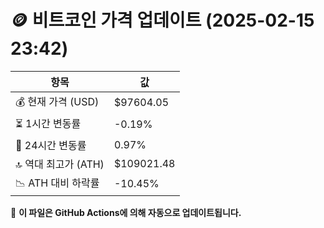# 🪙 비트코인 가격 업데이트 (2025-02-15 23:42)

| 항목                | 값 |
|--------------------|----------------|
| 💰 현재 가격 (USD) | $97604.05 |
| ⏳ 1시간 변동률    | -0.19% |
| 📆 24시간 변동률   | 0.97% |
| 🔝 역대 최고가 (ATH) | $109021.48 |
| 📉 ATH 대비 하락률 | -10.45% |

🔄 **이 파일은 GitHub Actions에 의해 자동으로 업데이트됩니다.**
